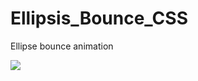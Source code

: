 # Ellipsis_Bounce_CSS
Ellipse bounce animation

![](https://github.com/TsunamiChips/Ellipsis_Bounce_CSS/blob/master/Ellipsis%20Bounce.gif)
